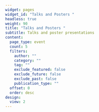 ```yaml
---
widget: pages
widget_id: "Talks and Posters "
headless: true
weight: 90
title: "Talks and Posters "
subtitle: Talks and poster presentations
content:
  page_type: event
  count: 5
  filters:
    author: ""
    category: ""
    tag: ""
    exclude_featured: false
    exclude_future: false
    exclude_past: false
    publication_type: ""
  offset: 0
  order: desc
design:
  view: 2
---
```

